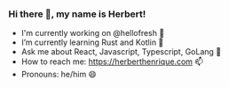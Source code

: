 ### Hi there 👋, my name is Herbert!

- I'm currently working on @hellofresh 🔭
- I’m currently learning Rust and Kotlin 🌱   
- Ask me about React, Javascript, Typescript, GoLang 💬
- How to reach me: https://herberthenrique.com 📫
- Pronouns: he/him 😄

